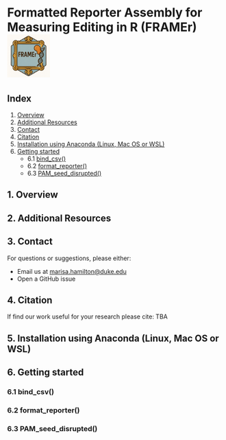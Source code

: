# Formatted Reporter Assembly for Measuring Editing in R (FRAMEr) <img src="frameR.png" width="100"/>

## Index

1. [Overview](#1-overview)
2. [Additional Resources](#2-additional-resources)
3. [Contact](#3-contact)
4. [Citation](#4-citation)
5. [Installation using Anaconda (Linux, Mac OS or WSL)](#5-installation-using-anaconda-linux-mac-os-or-wsl)
6. [Getting started](#6-getting-started)
   - 6.1 [bind_csv()](#61-bind_csv())
   - 6.2 [format_reporter()](#62-format_reporter())
   - 6.3 [PAM_seed_disrupted()](#62-PAM_seed_disrupted())

## 1. Overview

## 2. Additional Resources

## 3. Contact

For questions or suggestions, please either:
- Email us at [marisa.hamilton@duke.edu](mailto:marisa.hamilton@duke.edu)
- Open a GitHub issue

## 4. Citation

If find our work useful for your research please cite: TBA

## 5. Installation using Anaconda (Linux, Mac OS or WSL)

## 6. Getting started

### 6.1 bind_csv()

### 6.2 format_reporter()

### 6.3 PAM_seed_disrupted()
